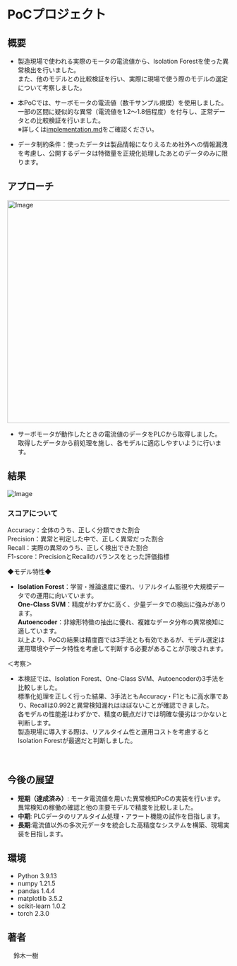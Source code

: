 # PoCプロジェクト

## 概要
 
- 製造現場で使われる実際のモータの電流値から、Isolation Forestを使った異常検出を行いました。\
また、他のモデルとの比較検証を行い、実際に現場で使う際のモデルの選定について考察しました。

 - 本PoCでは、サーボモータの電流値（数千サンプル規模）を使用しました。\
一部の区間に疑似的な異常（電流値を1.2～1.8倍程度）を付与し、正常データとの比較検証を行いました。\
※詳しくは[implementation.md](docs/implementation.md)をご確認ください。

 - データ制約条件：使ったデータは製品情報になりえるため社外への情報漏洩を考慮し、公開するデータは特徴量を正規化処理したあとのデータのみに限ります。

 
## アプローチ
 
<img width="769" height="504" alt="Image" src="https://github.com/user-attachments/assets/55ff316c-5d4b-4814-8227-fe79bc15a9ef" />

  
- サーボモータが動作したときの電流値のデータをPLCから取得しました。\
取得したデータから前処理を施し、各モデルに適応しやすいように行います。

## 結果

![Image](https://github.com/user-attachments/assets/2b5234c7-93a9-49b5-a938-e25242dab737)


### スコアについて
Accuracy：全体のうち、正しく分類できた割合\
Precision：異常と判定した中で、正しく異常だった割合\
Recall：実際の異常のうち、正しく検出できた割合\
F1-score：PrecisionとRecallのバランスをとった評価指標

 
 ◆モデル特性◆
- **Isolation Forest**：学習・推論速度に優れ、リアルタイム監視や大規模データでの運用に向いています。\
**One-Class SVM**：精度がわずかに高く、少量データでの検出に強みがあります。\
**Autoencoder**：非線形特徴の抽出に優れ、複雑なデータ分布の異常検知に適しています。\
以上より、PoCの結果は精度面では3手法とも有効であるが、モデル選定は運用環境やデータ特性を考慮して判断する必要があることが示唆されます。

 
＜考察＞
- 本検証では、Isolation Forest、One-Class SVM、Autoencoderの3手法を比較しました。\
  標準化処理を正しく行った結果、3手法ともAccuracy・F1ともに高水準であり、Recallは0.992と異常検知漏れはほぼないことが確認できました。\
  各モデルの性能差はわずかで、精度の観点だけでは明確な優劣はつかないと判断します。\
  製造現場に導入する際は、リアルタイム性と運用コストを考慮するとIsolation Forestが最適だと判断しました。

　
## 今後の展望

- **短期（達成済み）**: モータ電流値を用いた異常検知PoCの実装を行います。異常検知の稼働の確認と他の主要モデルで精度を比較しました。
- **中期**: PLCデータのリアルタイム処理・アラート機能の試作を目指します。
- **長期**:電流値以外の多次元データを統合した高精度なシステムを構築、現場実装を目指します。

## 環境

- Python 3.9.13
- numpy 1.21.5
- pandas 1.4.4
- matplotlib 3.5.2
- scikit-learn 1.0.2
- torch 2.3.0
  
## 著者
　鈴木一樹
